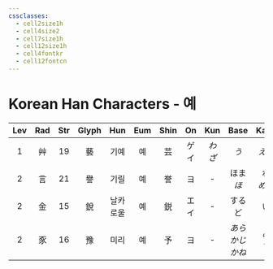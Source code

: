 ```yaml
---
cssclasses:
  - cell2size1h
  - cell4size2
  - cell7size1h
  - cell12size1h
  - cell4fontkr
  - cell12fontcn
---
```


# Korean Han Characters - 예

| Lev | Rad | Str | Glyph | Hun  | Eum | Shin | On  | Kun  |     Base     |   Kana    | Simp | Man |  Can  |     Viet     |
| :-: | :-: | :-: | :---: | :--: | :-: | :--: | :-: | :--: | :----------: | :-------: | :--: | :-: | :---: | :----------: |
|  1  |  艸  | 19  |   藝   |  기예  |  예  |  芸   | ゲイ  | *わざ* |     *う*      |   *える*    |  艺   | yì  | ngai6 |     nghệ     |
|  2  |  言  | 21  |   譽   |  기릴  |  예  |  誉   |  ヨ  |  -   |  ほま<br>*ほ*   | れ<br>*める* |  誉   | yù  | jyu6  |      dự      |
|  2  |  金  | 15  |   銳   | 날카로울 |  예  |  鋭   | エイ  |  -   |     するど      |     い     |  锐   | ruì | jeoi6 | nhuệ<br>nhọn |
|  2  |  豕  | 16  |   豫   |  미리  |  예  |  予   |  ヨ  |  -   | *あらかじ<br>かね* | *め<br>て*  |  -   | yù  | jyu6  |      dự      |
